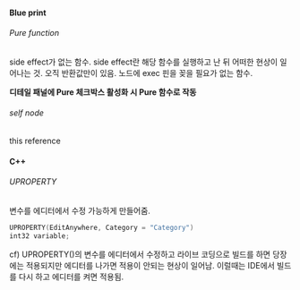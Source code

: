 #### Blue print
###### Pure function
side effect가 없는 함수. side effect란 해당 함수를 실행하고 난 뒤 어떠한 현상이 일어나는 것.
오직 반환값만이 있음.
노드에 exec 핀을 꽂을 필요가 없는 함수.

**디테일 패널에 Pure 체크박스 활성화 시 Pure 함수로 작동**
###### self node
this reference
#### C++
###### UPROPERTY
변수를 에디터에서 수정 가능하게 만들어줌.
```cpp
UPROPERTY(EditAnywhere, Category = "Category")
int32 variable;
```

cf) UPROPERTY()의 변수를 에디터에서 수정하고 라이브 코딩으로 빌드를 하면 당장에는 적용되지만 에디터를 나가면 적용이 안되는 현상이 일어남. 이럴때는 IDE에서 빌드를 다시 하고 에디터를 켜면 적용됨.
